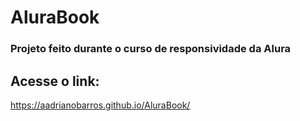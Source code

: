 # AluraBook
### Projeto feito durante o curso de responsividade da Alura

## Acesse o link:
https://aadrianobarros.github.io/AluraBook/
